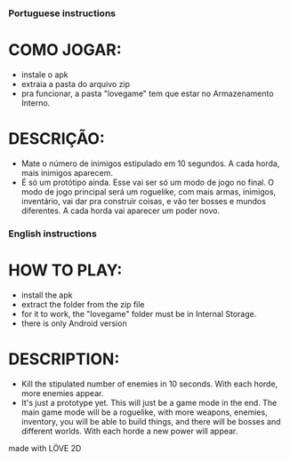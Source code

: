 ### Portuguese instructions
# COMO JOGAR:
- instale o apk
- extraia a pasta do arquivo zip
- pra funcionar, a pasta "lovegame" tem que estar no Armazenamento Interno.

# DESCRIÇÃO:
- Mate o número de inimigos estipulado em 10 segundos. A cada horda, mais inimigos aparecem. 
- É só um protótipo ainda. Esse vai ser só um modo de jogo no final. O modo de jogo principal será um roguelike, com mais armas, inimigos, inventário, vai dar pra construir coisas, e vão ter bosses e mundos diferentes. A cada horda vai aparecer um poder novo. 

### English instructions
# HOW TO PLAY:
- install the apk
- extract the folder from the zip file
- for it to work, the "lovegame" folder must be in Internal Storage.
- there is only Android version

# DESCRIPTION:
- Kill the stipulated number of enemies in 10 seconds. With each horde, more enemies appear. 
- It's just a prototype yet. This will just be a game mode in the end. The main game mode will be a roguelike, with more weapons, enemies, inventory, you will be able to build things, and there will be bosses and different worlds. With each horde a new power will appear.

made with LÖVE 2D
